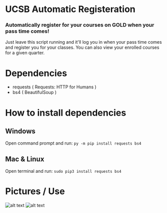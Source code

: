 # UCSB Automatic Registeration
### Automatically register for your courses on GOLD when your pass time comes!
Just leave this script running and it'll log you in when your pass time comes and register you for your classes.
You can also view your enrolled courses for a given quarter.


# Dependencies
- requests ( Requests: HTTP for Humans )
- bs4 ( BeautifulSoup )


# How to install dependencies
## Windows
Open command prompt and run: `py -m pip install requests bs4`

## Mac & Linux
Open terminal and run: `sudo pip3 install requests bs4`


# Pictures / Use
![alt text](http://oi63.tinypic.com/egy0rt.jpg "Display courses")
![alt text](http://oi63.tinypic.com/33nj5w5.jpg "Waiting to register")
